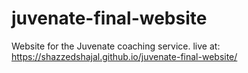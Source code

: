 # juvenate-final-website
Website for the Juvenate coaching service.
live at: https://shazzedshajal.github.io/juvenate-final-website/
